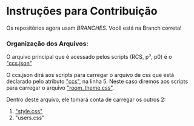 # Instruções para Contribuição

Os repositórios agora usam *BRANCHES*. Você está na Branch correta!

### Organização dos Arquivos:

O arquivo principal que é acessado pelos scripts (RCS, p³, p0) é o ["ccs.json"](../blob/gh-pages/ccs.json)

O ccs.json dirá aos scripts para carregar o arquivo de css que está declarado pelo atributo ["ccs"](../blob/gh-pages/ccs.json#L5), na linha 5. Neste caso diremos aos scripts para carregar o arquivo ["room_theme.css"](../blob/gh-pages/room_theme.css).

Dentro deste arquivo, ele tomará conta de carregar os outros 2:
1. ["style.css"](../blob/gh-pages/style.css)
2. "users.css"